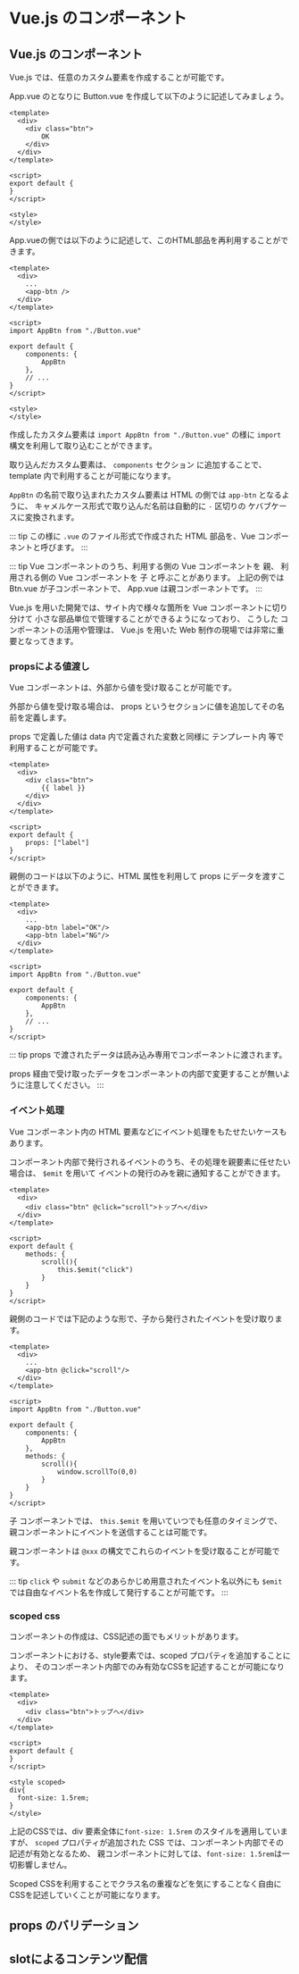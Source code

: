 # Vue.js のコンポーネント

## Vue.js のコンポーネント

Vue.js では、任意のカスタム要素を作成することが可能です。

App.vue のとなりに Button.vue を作成して以下のように記述してみましょう。


```vue
<template>
  <div>
    <div class="btn">
        OK    
    </div>
  </div>
</template>

<script>
export default {
}
</script>

<style>
</style>
```

App.vueの側では以下のように記述して、このHTML部品を再利用することができます。

```vue
<template>
  <div>
    ...
    <app-btn />
  </div>
</template>

<script>
import AppBtn from "./Button.vue"

export default {
    components: {
        AppBtn
    },
    // ...
}
</script>

<style>
</style>
```

作成したカスタム要素は `import AppBtn from "./Button.vue"` の様に `import` 構文を利用して取り込むことができます。

取り込んだカスタム要素は、 `components` セクション に追加することで、 template 内で利用することが可能になります。

`AppBtn` の名前で取り込まれたカスタム要素は HTML の側では `app-btn` となるように、
キャメルケース形式で取り込んだ名前は自動的に `-` 区切りの ケバブケースに変換されます。

::: tip
この様に `.vue` のファイル形式で作成された HTML 部品を、Vue コンポーネントと呼びます。
:::

::: tip
Vue コンポーネントのうち、利用する側の Vue コンポーネントを 親、
利用される側の Vue コンポーネントを 子 と呼ぶことがあります。
上記の例では Btn.vue が子コンポーネントで、 App.vue は親コンポーネントです。
:::

Vue.js を用いた開発では、サイト内で様々な箇所を Vue コンポーネントに切り分けて 小さな部品単位で管理することができるようになっており、
こうした コンポーネントの活用や管理は、 Vue.js を用いた Web 制作の現場では非常に重要となってきます。

### propsによる値渡し

Vue コンポーネントは、外部から値を受け取ることが可能です。

外部から値を受け取る場合は、 props というセクションに値を追加してその名前を定義します。

props で定義した値は data 内で定義された変数と同様に テンプレート内 等で利用することが可能です。

```vue
<template>
  <div>
    <div class="btn">
        {{ label }}
    </div>
  </div>
</template>

<script>
export default {
    props: ["label"]
}
</script>
```

親側のコードは以下のように、HTML 属性を利用して props にデータを渡すことができます。

```vue
<template>
  <div>
    ...
    <app-btn label="OK"/>
    <app-btn label="NG"/>
  </div>
</template>

<script>
import AppBtn from "./Button.vue"

export default {
    components: {
        AppBtn
    },
    // ...
}
</script>
```

::: tip
props で渡されたデータは読み込み専用でコンポーネントに渡されます。

props 経由で受け取ったデータをコンポーネントの内部で変更することが無いように注意してください。
:::

### イベント処理

Vue コンポーネント内の HTML 要素などにイベント処理をもたせたいケースもあります。

コンポーネント内部で発行されるイベントのうち、その処理を親要素に任せたい場合は、 `$emit` を用いて
イベントの発行のみを親に通知することができます。

```vue
<template>
  <div>
    <div class="btn" @click="scroll">トップへ</div>
  </div>
</template>

<script>
export default {
    methods: {
        scroll(){
            this.$emit("click")
        }
    }
}
</script>
```

親側のコードでは下記のような形で、子から発行されたイベントを受け取ります。

```vue
<template>
  <div>
    ...
    <app-btn @click="scroll"/>
  </div>
</template>

<script>
import AppBtn from "./Button.vue"

export default {
    components: {
        AppBtn
    },
    methods: {
        scroll(){
            window.scrollTo(0,0)
        }
    }
}
</script>
```

子 コンポーネントでは、 `this.$emit` を用いていつでも任意のタイミングで、
親コンポーネントにイベントを送信することは可能です。

親コンポーネントは `@xxx` の構文でこれらのイベントを受け取ることが可能です。

::: tip
`click` や `submit` などのあらかじめ用意されたイベント名以外にも
`$emit` では自由なイベント名を作成して発行することが可能です。
:::

### scoped css

コンポーネントの作成は、CSS記述の面でもメリットがあります。

コンポーネントにおける、style要素では、scoped プロパティを追加することにより、
そのコンポーネント内部でのみ有効なCSSを記述することが可能になります。

```vue
<template>
  <div>
    <div class="btn">トップへ</div>
  </div>
</template>

<script>
export default {
}
</script>

<style scoped>
div{
  font-size: 1.5rem;
}
</style>
```

上記のCSSでは、div 要素全体に`font-size: 1.5rem` のスタイルを適用していますが、
`scoped` プロパティが追加された CSS では、コンポーネント内部でその記述が有効となるため、
親コンポーネントに対しては、`font-size: 1.5rem`は一切影響しません。

Scoped CSSを利用することでクラス名の重複などを気にすることなく自由にCSSを記述していくことが可能になります。

## props のバリデーション



## slotによるコンテンツ配信

